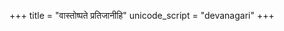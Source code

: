 +++
title = "वास्तोष्पते प्रतिजानीहि"
unicode_script = "devanagari"
+++

<div class="js_include" url="/vedAH/Rk/shAkalam/saMhitA/vishvAsa-prastutiH/07/055_vAstoShpate_pratijAnIhi/"  newLevelForH1="2" includeTitle="false"> </div>  
